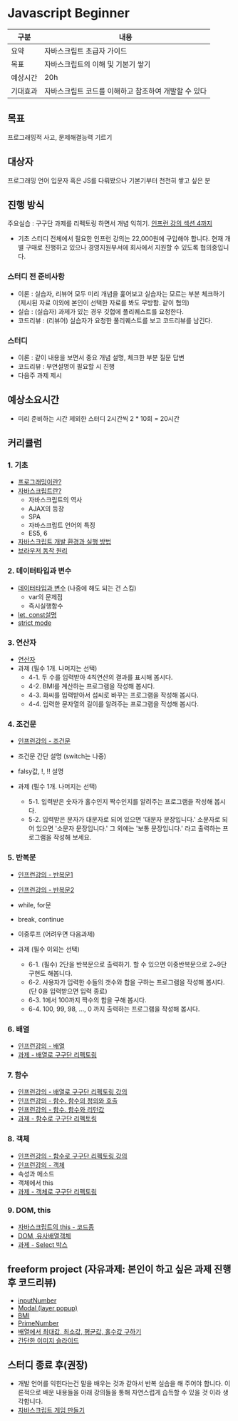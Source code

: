 # Javascript Beginner

<table>
    <thead>
        <th>구분</th>
        <th>내용</th>
    </thead>
    <tbody>
        <tr>
            <td>요약</td>
            <td>자바스크립트 초급자 가이드</td>
        </tr>
        <tr>
            <td>목표</td>
            <td>자바스크립트의 이해 및 기본기 쌓기</td>
        </tr>
        <tr>
            <td>예상시간</td>
            <td>20h</td>
        </tr>
        <tr>
            <td>기대효과</td>
            <td>자바스크립트 코드를 이해하고 참조하여 개발할 수 있다</td>
        </tr>
    </tbody>
</table>

## 목표
프로그래밍적 사고, 문제해결능력 기르기

## 대상자
프로그래밍 언어 입문자 혹은 JS를 다뤄봤으나 기본기부터 천천히 쌓고 싶은 분

## 진행 방식
주요실습 : 구구단 과제를 리펙토링 하면서 개념 익히기. [인프런 강의 섹션 4까지 ](https://www.inflearn.com/course/javascript-%EC%9E%90%EB%B0%94%EC%8A%A4%ED%81%AC%EB%A6%BD%ED%8A%B8-codesquad-masters_lv1)
- 기초 스터디 전체에서 필요한 인프런 강의는 22,000원에 구입해야 합니다. 현재 개별 구매로 진행하고 있으나 경영지원부서에 회사에서 지원할 수 있도록 협의중입니다.

### 스터디 전 준비사항
- 이론 : 실습자, 리뷰어 모두 미리 개념을 훑어보고 실습자는 모르는 부분 체크하기 (제시된 자료 이외에 본인이 선택한 자료를 봐도 무방함. 같이 협의)
- 실습 : (실습자) 과제가 있는 경우 깃헙에 풀리퀘스트를 요청한다.
- 코드리뷰 : (리뷰어) 실습자가 요청한 풀리퀘스트를 보고 코드리뷰를 남긴다.

### 스터디
- 이론 : 같이 내용을 보면서 중요 개념 설명, 체크한 부분 질문 답변
- 코드리뷰 : 부연설명이 필요할 시 진행
- 다음주 과제 제시

## 예상소요시간
- 미리 준비하는 시간 제외한 스터디 2시간씩 2 * 10회 = 20시간

## 커리큘럼
### 1. 기초

- [프로그래밍이란?](https://poiemaweb.com/coding)
- [자바스크립트란?](https://poiemaweb.com/js-introduction)
  - 자바스크립트의 역사
  - AJAX의 등장
  - SPA
  - 자바스크립트 언어의 특징
  - ES5, 6
- [자바스크립트 개발 환경과 실행 방법](https://poiemaweb.com/js-hello-world)
- [브라우저 동작 원리](https://poiemaweb.com/js-browser)

### 2. 데이터타입과 변수

- [데이터타입과 변수](https://poiemaweb.com/js-data-type-variable) \(나중에 해도 되는 건 스킵\)
  - var의 문제점
  - 즉시실행함수
- [let, const설명](https://poiemaweb.com/es6-block-scope)
- [strict mode](https://poiemaweb.com/js-strict-mode)

### 3. 연산자

- [연산자](https://poiemaweb.com/js-operator)
- 과제 (필수 1개. 나머지는 선택)
  - 4-1. 두 수를 입력받아 4칙연산의 결과를 표시해 봅시다.
  - 4-2. BMI를 계산하는 프로그램을 작성해 봅시다.
  - 4-3. 화씨를 입력받아서 섭씨로 바꾸는 프로그램을 작성해 봅시다.
  - 4-4. 입력한 문자열의 길이를 알려주는 프로그램을 작성해 봅시다.

### 4. 조건문

- [인프런강의 - 조건문](https://www.inflearn.com/course/javascript-%EC%9E%90%EB%B0%94%EC%8A%A4%ED%81%AC%EB%A6%BD%ED%8A%B8-codesquad-masters_lv1/lecture/10688)

- 조건문 간단 설명 \(switch는 나중\)
- falsy값, !, !! 설명
- 과제 (필수 1개. 나머지는 선택)
  - 5-1. 입력받은 숫자가 홀수인지 짝수인지를 알려주는 프로그램을 작성해 봅시다.
  - 5-2. 입력받은 문자가 대문자로 되어 있으면 '대문자 문장입니다.' 소문자로 되어 있으면 '소문자 문장입니다.' 그 외에는 '보통 문장입니다.' 라고 출력하는 프로그램을 작성해 보세요.

### 5. 반복문

- [인프런강의 - 반복문1](https://www.inflearn.com/course/javascript-%EC%9E%90%EB%B0%94%EC%8A%A4%ED%81%AC%EB%A6%BD%ED%8A%B8-codesquad-masters_lv1/lecture/10689)
- [인프런강의 - 반복문2](https://www.inflearn.com/course/javascript-%EC%9E%90%EB%B0%94%EC%8A%A4%ED%81%AC%EB%A6%BD%ED%8A%B8-codesquad-masters_lv1/lecture/10702)

- while, for문
- break, continue
- 이중루프 (어려우면 다음과제)
- 과제 (필수 이외는 선택)
  - 6-1. (필수) 2단을 반복문으로 출력하기. 할 수 있으면 이중반복문으로 2~9단 구현도 해봅니다.
  - 6-2. 사용자가 입력한 수들의 갯수와 합을 구하는 프로그램을 작성해 봅시다. (단 0을 입력받으면 입력 종료)
  - 6-3. 1에서 100까지 짝수의 합을 구해 봅시다.
  - 6-4. 100, 99, 98, ..., 0 까지 출력하는 프로그램을 작성해 봅시다.  

### 6. 배열

- [인프런강의 - 배열](https://www.inflearn.com/course/javascript-%EC%9E%90%EB%B0%94%EC%8A%A4%ED%81%AC%EB%A6%BD%ED%8A%B8-codesquad-masters_lv1/lecture/10703)
- [과제 - 배열로 구구단 리펙토링](https://front-end-team.gitbook.io/front-end/freeform-project/array1)

### 7. 함수

- [인프런강의 - 배열로 구구단 리펙토링 강의](https://www.inflearn.com/course/javascript-%EC%9E%90%EB%B0%94%EC%8A%A4%ED%81%AC%EB%A6%BD%ED%8A%B8-codesquad-masters_lv1/lecture/10712)
- [인프런강의 - 함수. 함수의 정의와 호출](https://www.inflearn.com/course/javascript-%EC%9E%90%EB%B0%94%EC%8A%A4%ED%81%AC%EB%A6%BD%ED%8A%B8-codesquad-masters_lv1/lecture/10704)
- [인프런강의 - 함수. 함수와 리턴값](https://www.inflearn.com/course/javascript-%EC%9E%90%EB%B0%94%EC%8A%A4%ED%81%AC%EB%A6%BD%ED%8A%B8-codesquad-masters_lv1/lecture/10705)
- [과제 - 함수로 구구단 리펙토링](https://front-end-team.gitbook.io/front-end/freeform-project/function)

### 8. 객체

- [인프런강의 - 함수로 구구단 리펙토링 강의](https://www.inflearn.com/course/javascript-%EC%9E%90%EB%B0%94%EC%8A%A4%ED%81%AC%EB%A6%BD%ED%8A%B8-codesquad-masters_lv1/lecture/10714)
- [인프런강의 - 객체](https://www.inflearn.com/course/javascript-%EC%9E%90%EB%B0%94%EC%8A%A4%ED%81%AC%EB%A6%BD%ED%8A%B8-codesquad-masters_lv1/lecture/10706)
- 속성과 메소드
- 객체에서 this
- [과제 - 객체로 구구단 리펙토링](https://front-end-team.gitbook.io/front-end/freeform-project/object)

### 9. DOM, this

- [자바스크립트의 this - 코드종](https://www.youtube.com/watch?v=PAr92molMHU&list=PLuBMRNcyzsWxcnDdAmJWyWYXuExyP9aS1&index=6)
- [DOM, 유사배열객체](https://poiemaweb.com/js-dom)
- [과제 - Select 박스](https://front-end-team.gitbook.io/front-end/freeform-project/select)

## freeform project (자유과제: 본인이 하고 싶은 과제 진행 후 코드리뷰)

- [inputNumber](https://front-end-team.gitbook.io/front-end/freeform-project/inputnumber)
- [Modal \(layer popup\)](https://front-end-team.gitbook.io/front-end/freeform-project/modal-layer-popup)
- [BMI](https://front-end-team.gitbook.io/front-end/freeform-project/bmi)
- [PrimeNumber](https://front-end-team.gitbook.io/front-end/freeform-project/primenumber)
- [배열에서 최대값, 최소값, 평균값, 홀수값 구하기](https://front-end-team.gitbook.io/front-end/freeform-project/array)
- [간단한 이미지 슬라이드](https://front-end-team.gitbook.io/front-end/freeform-project/function2)

## 스터디 종료 후(권장)
- 개발 언어를 익힌다는건 말을 배우는 것과 같아서 반복 실습을 해 주어야 합니다. 이론적으로 배운 내용들을 아래 강의들을 통해 자연스럽게 습득할 수 있을 것 이라 생각합니다.
- [자바스크립트 게임 만들기](https://www.inflearn.com/course/%EC%9E%90%EB%B0%94%EC%8A%A4%ED%81%AC%EB%A6%BD%ED%8A%B8-%EA%B2%8C%EC%9E%84-%EA%B0%9C%EB%B0%9C)
